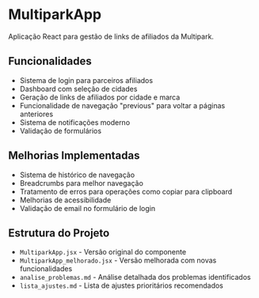 # MultiparkApp

Aplicação React para gestão de links de afiliados da Multipark.

## Funcionalidades

- Sistema de login para parceiros afiliados
- Dashboard com seleção de cidades
- Geração de links de afiliados por cidade e marca
- Funcionalidade de navegação "previous" para voltar a páginas anteriores
- Sistema de notificações moderno
- Validação de formulários

## Melhorias Implementadas

- Sistema de histórico de navegação
- Breadcrumbs para melhor navegação
- Tratamento de erros para operações como copiar para clipboard
- Melhorias de acessibilidade
- Validação de email no formulário de login

## Estrutura do Projeto

- `MultiparkApp.jsx` - Versão original do componente
- `MultiparkApp_melhorado.jsx` - Versão melhorada com novas funcionalidades
- `analise_problemas.md` - Análise detalhada dos problemas identificados
- `lista_ajustes.md` - Lista de ajustes prioritários recomendados
